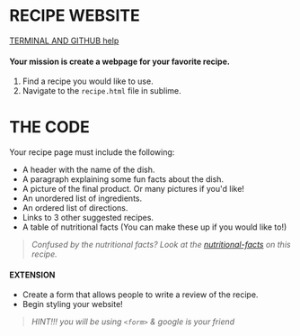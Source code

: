 # RECIPE WEBSITE
[TERMINAL AND GITHUB help](https://github.com/hello-world-tech-studios/terminal-and-github-help)

#### Your mission is create a webpage for your favorite recipe.
1. Find a recipe you would like to use.
2. Navigate to the `recipe.html` file in sublime.

# THE CODE
Your recipe page must include the following:

* A header with the name of the dish.
* A paragraph explaining some fun facts about the dish.
* A picture of the final product. Or many pictures if you'd like!
* An unordered list of ingredients.
* An ordered list of directions.
* Links to 3 other suggested recipes.
* A table of nutritional facts (You can make these up if you would like to!) 

>  *Confused by the nutritional facts? Look at the [nutritional-facts](https://www.bettycrocker.com/recipes/italian-sausage-lasagna/2601a67c-438d-407a-b163-2f57ede06cb9) on this recipe.* 

#### EXTENSION

* Create a form that allows people to write a review of the recipe. 
* Begin styling your website!

> *HINT!!! you will be using `<form>` & google is your friend*